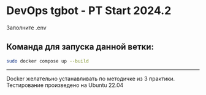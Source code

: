 # DevOps tgbot - PT Start 2024.2

Заполните .env

Команда для запуска данной ветки:
------------------------------
```bash
sudo docker compose up --build
```
------------------------------

Docker желательно устанавливать по методичке из 3 практики.
Тестирование произведено на Ubuntu 22.04